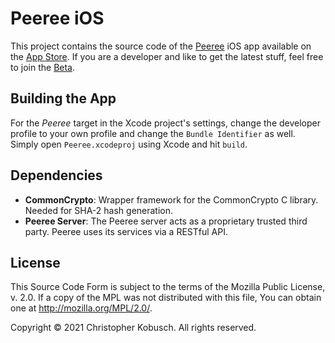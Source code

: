# Peeree iOS

This project contains the source code of the [Peeree](https://www.peeree.de/) iOS app available on the [App Store](https://itunes.apple.com/us/app/peeree/id1363719515?l=en&ls=1&mt=8). If you are a developer and like to get the latest stuff, feel free to join the [Beta](https://testflight.apple.com/join/nEontnke).

## Building the App

For the *Peeree* target in the Xcode project's settings, change the developer profile to your own profile and change the `Bundle Identifier` as well.
Simply open `Peeree.xcodeproj` using Xcode and hit `build`.

## Dependencies

- **CommonCrypto**: Wrapper framework for the CommonCrypto C library. Needed for SHA-2 hash generation.
- **Peeree Server**: The Peeree server acts as a proprietary trusted third party. Peeree uses its services via a RESTful API. 

## License

This Source Code Form is subject to the terms of the Mozilla Public
License, v. 2.0. If a copy of the MPL was not distributed with this
file, You can obtain one at http://mozilla.org/MPL/2.0/.

Copyright © 2021 Christopher Kobusch. All rights reserved.
